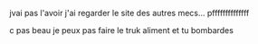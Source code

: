 jvai pas l'avoir j'ai regarder le site des autres mecs... pffffffffffffff

c pas beau je peux pas faire le truk aliment et tu bombardes 
  
  
  
